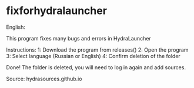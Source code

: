 # fixforhydralauncher

English:

This program fixes many bugs and errors in HydraLauncher

Instructions:
1: Download the program from releases()
2: Open the program
3: Select language (Russian or English)
4: Confirm deletion of the folder

Done! The folder is deleted, you will need to log in again and add sources.

Source:
hydrasources.github.io

